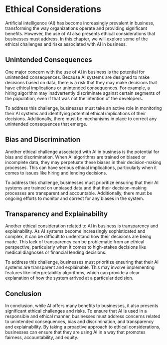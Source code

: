 Ethical Considerations
======================================================================================

Artificial intelligence (AI) has become increasingly prevalent in business, transforming the way organizations operate and providing significant benefits. However, the use of AI also presents ethical considerations that businesses must address. In this chapter, we will explore some of the ethical challenges and risks associated with AI in business.

Unintended Consequences
-----------------------

One major concern with the use of AI in business is the potential for unintended consequences. Because AI systems are designed to make decisions based on data, there is a risk that they may make decisions that have ethical implications or unintended consequences. For example, a hiring algorithm may inadvertently discriminate against certain segments of the population, even if that was not the intention of the developers.

To address this challenge, businesses must take an active role in monitoring their AI systems and identifying potential ethical implications of their decisions. Additionally, there must be mechanisms in place to correct any unintended consequences that emerge.

Bias and Discrimination
-----------------------

Another ethical challenge associated with AI in business is the potential for bias and discrimination. When AI algorithms are trained on biased or incomplete data, they may perpetuate these biases in their decision-making processes. This can have serious ethical implications, particularly when it comes to issues like hiring and lending decisions.

To address this challenge, businesses must prioritize ensuring that their AI systems are trained on unbiased data and that their decision-making processes are transparent and accountable. Additionally, there must be ongoing efforts to monitor and correct for any biases in the system.

Transparency and Explainability
-------------------------------

Another ethical consideration related to AI in business is transparency and explainability. As AI systems become increasingly sophisticated and complex, it can be difficult to understand how their decisions are being made. This lack of transparency can be problematic from an ethical perspective, particularly when it comes to high-stakes decisions like medical diagnoses or financial lending decisions.

To address this challenge, businesses must prioritize ensuring that their AI systems are transparent and explainable. This may involve implementing features like interpretability algorithms, which can provide a clear explanation of how the system arrived at a particular decision.

Conclusion
----------

In conclusion, while AI offers many benefits to businesses, it also presents significant ethical challenges and risks. To ensure that AI is used in a responsible and ethical manner, businesses must address concerns related to unintended consequences, bias and discrimination, and transparency and explainability. By taking a proactive approach to ethical considerations, businesses can ensure that they are using AI in a way that promotes fairness, accountability, and equity.

